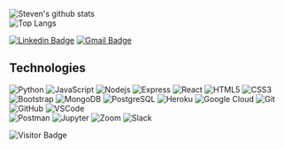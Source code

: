![Steven's github stats](https://github-readme-stats.vercel.app/api?username=Michaudsr&show_icons=true&theme=dark)
<br />
![Top Langs](https://github-readme-stats.vercel.app/api/top-langs/?username=Michaudsr&langs_count=8&theme=dark)

[![Linkedin Badge](https://img.shields.io/badge/-stevenmichaud-blue?style=flat-square&logo=Linkedin&logoColor=white&link=https://www.linkedin.com/in/steven-michaud/)](https://www.linkedin.com/in/steven-michaud/)
[![Gmail Badge](https://img.shields.io/badge/-michaudsr@gmail.com-c14438?style=flat-square&logo=Gmail&logoColor=white&link=mailto:michaudsr@gmail.com)](michaudsr@gmail.com)
## Technologies

![Python](https://img.shields.io/badge/-Python-black?style=flat-square&logo=Python)
![JavaScript](https://img.shields.io/badge/-JavaScript-black?style=flat-square&logo=javascript)
![Nodejs](https://img.shields.io/badge/-Nodejs-black?style=flat-square&logo=Node.js)
![Express](https://img.shields.io/badge/-Express-black?style=flat-square&logo=express)
![React](https://img.shields.io/badge/-React-black?style=flat-square&logo=react)
![HTML5](https://img.shields.io/badge/-HTML5-E34F26?style=flat-square&logo=html5&logoColor=white)
![CSS3](https://img.shields.io/badge/-CSS3-1572B6?style=flat-square&logo=css3)
![Bootstrap](https://img.shields.io/badge/-Bootstrap-563D7C?style=flat-square&logo=bootstrap)
![MongoDB](https://img.shields.io/badge/-MongoDB-black?style=flat-square&logo=mongodb)
![PostgreSQL](https://img.shields.io/badge/-PostgreSQL-336791?style=flat-square&logo=postgresql)
![Heroku](https://img.shields.io/badge/-Heroku-430098?style=flat-square&logo=heroku)
![Google Cloud](https://img.shields.io/badge/Google%20Cloud-black?style=flat-square&logo=google-cloud)
![Git](https://img.shields.io/badge/-Git-black?style=flat-square&logo=git)
![GitHub](https://img.shields.io/badge/-GitHub-181717?style=flat-square&logo=github)
![VSCode](https://img.shields.io/badge/-VS_Code-007ACC?style=flat-square&logo=visual-studio-code)  
![Postman](https://img.shields.io/badge/-Postman-FF6C37?style=flat-square&logo=postman&logoColor=FFFFFF)
![Jupyter](https://img.shields.io/badge/-Jupyter-black?style=flat-square&logo=jupyter)
![Zoom](https://img.shields.io/badge/-Zoom-black?style=flat-square&logo=zoom)
![Slack](https://img.shields.io/badge/-Slack-4A154B?style=flat-square&logo=slack)

![Visitor Badge](https://visitor-badge.laobi.icu/badge?page_id=Michaudsr)

<!--
**Michaudsr/Michaudsr** is a ✨ _special_ ✨ repository because its `README.md` (this file) appears on your GitHub profile.

Here are some ideas to get you started:

- 🔭 I’m currently working on ...
- 🌱 I’m currently learning ...
- 👯 I’m looking to collaborate on ...
- 🤔 I’m looking for help with ...
- 💬 Ask me about ...
- 📫 How to reach me: ...
- 😄 Pronouns: ...
- ⚡ Fun fact: ...
-->
